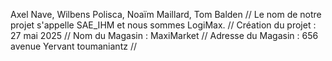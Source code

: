 Axel Nave, Wilbens Polisca, Noaïm Maillard, Tom Balden   //
Le nom de notre projet s'appelle SAE_IHM et nous sommes LogiMax. //
Création du projet : 27 mai 2025 //
Nom du Magasin : MaxiMarket //
Adresse du Magasin : 656 avenue Yervant toumaniantz //
